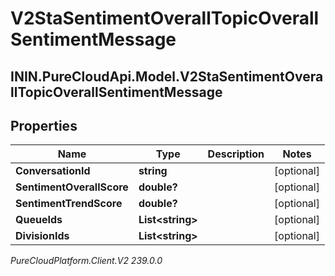 # V2StaSentimentOverallTopicOverallSentimentMessage

## ININ.PureCloudApi.Model.V2StaSentimentOverallTopicOverallSentimentMessage

## Properties

|Name | Type | Description | Notes|
|------------ | ------------- | ------------- | -------------|
| **ConversationId** | **string** |  | [optional] |
| **SentimentOverallScore** | **double?** |  | [optional] |
| **SentimentTrendScore** | **double?** |  | [optional] |
| **QueueIds** | **List&lt;string&gt;** |  | [optional] |
| **DivisionIds** | **List&lt;string&gt;** |  | [optional] |



_PureCloudPlatform.Client.V2 239.0.0_
